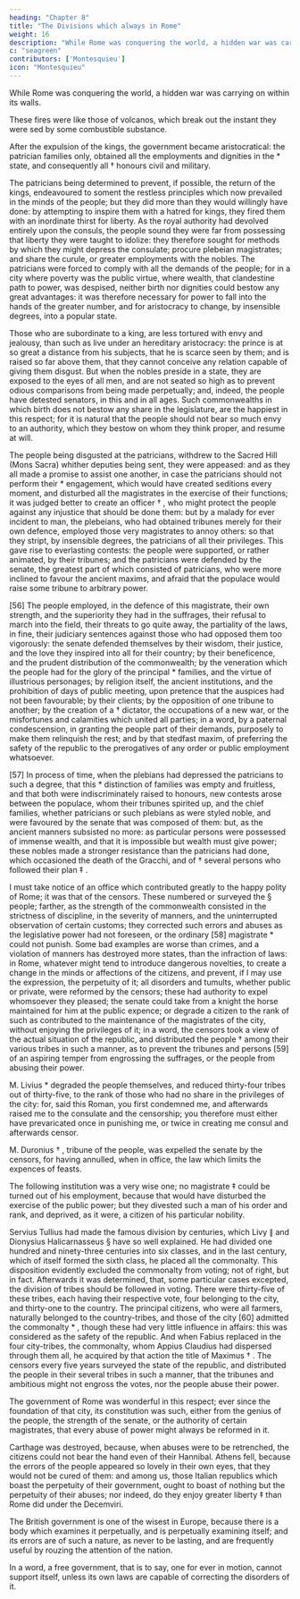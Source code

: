 ```yaml
---
heading: "Chapter 8"
title: "The Divisions which always in Rome"
weight: 16
description: "While Rome was conquering the world, a hidden war was carrying on within its walls. "
c: "seagreen"
contributors: ['Montesquieu']
icon: "Montesquieu"
---
```



While Rome was conquering the world, a hidden war was carrying on within its walls. 


These fires were like those of volcanos, which break out the instant they were sed by some combustible substance.

After the expulsion of the kings, the government became aristocratical:  the patrician families only, obtained all the employments and dignities in the * state, and consequently all † honours civil and military.

The patricians being determined to prevent, if possible, the return of the kings, endeavoured to soment the restless principles which now prevailed in the minds of the people; but they did more than they would willingly have done:  by attempting to inspire them with a hatred for kings, they fired them with an inordinate thirst for liberty. As the royal authority had devolved entirely upon the consuls, the people sound they were far from possessing that liberty they were taught to idolize:  they therefore sought for methods by which they might depress the consulate; procure plebeian magistrates; and share the curule, or greater employments with the nobles. The patricians were forced to comply with all the demands of the people; for in a city where poverty was the public virtue, where wealth, that clandestine path to power, was despised, neither birth nor dignities could bestow any great advantages:  it was therefore necessary for power to fall into the hands of the greater number, and for aristocracy to change, by insensible degrees, into a popular state.


Those who are subordinate to a king, are less tortured with envy and jealousy, than such as live under an hereditary aristocracy:  the prince is at so great a distance from his subjects, that he is scarce seen by them; and is raised so far above them, that they cannot conceive any relation capable of giving them disgust. But when the nobles preside in a state, they are exposed to the eyes of all men, and are not seated so high as to prevent odious comparisons from being made perpetually; and, indeed, the people have detested senators, in this and in all ages. Such commonwealths in which birth does not bestow any share in the legislature, are the happiest in this respect; for it is natural that the people should not bear so much envy to an authority, which they bestow on whom they think proper, and resume at will.

The people being disgusted at the patricians, withdrew to the Sacred Hill (Mons Sacra) whither deputies being sent, they were appeased:  and as they all made a promise to assist one another, in case the patricians should not perform their * engagement, which would have created seditions every moment, and disturbed all the magistrates in the exercise of their functions; it was judged better to create an officer † , who might protect the people against any injustice that should be done them:  but by a malady for ever incident to man, the plebeians, who had obtained tribunes merely for their own defence, employed those very magistrates to annoy others:  so that they stript, by insensible degrees, the patricians of all their privileges. This gave rise to everlasting contests:  the people were supported, or rather animated, by their tribunes; and the patricians were defended by the senate, the greatest part of which consisted of patricians, who were more inclined to favour the ancient maxims, and afraid that the populace would raise some tribune to arbitrary power.

[56]
The people employed, in the defence of this magistrate, their own strength, and the superiority they had in the suffrages, their refusal to march into the field, their threats to go quite away, the partiality of the laws, in fine, their judiciary sentences against those who had opposed them too vigorously:  the senate defended themselves by their wisdom, their justice, and the love they inspired into all for their country; by their beneficence, and the prudent distribution of the commonwealth; by the veneration which the people had for the glory of the principal * families, and the virtue of illustrious personages; by religion itself, the ancient institutions, and the prohibition of days of public meeting, upon pretence that the auspices had not been favourable; by their clients; by the opposition of one tribune to another; by the creation of a † dictator, the occupations of a new war, or the misfortunes and calamities which united all parties; in a word, by a paternal condescension, in granting the people part of their demands, purposely to make them relinquish the rest; and by that stedfast maxim, of preferring the safety of the republic to the prerogatives of any order or public employment whatsoever.

[57]
In process of time, when the plebians had depressed the patricians to such a degree, that this * distinction of families was empty and fruitless, and that both were indiscriminately raised to honours, new contests arose between the populace, whom their tribunes spirited up, and the chief families, whether patricians or such plebians as were styled noble, and were favoured by the senate that was composed of them:  but, as the ancient manners subsisted no more:  as particular persons were possessed of immense wealth, and that it is impossible but wealth must give power; these nobles made a stronger resistance than the patricians had done, which occasioned the death of the Gracchi, and of † several persons who followed their plan ‡ .

I must take notice of an office which contributed greatly to the happy polity of Rome; it was that of the censors. These numbered or surveyed the § people; farther, as the strength of the commonwealth consisted in the strictness of discipline, in the severity of manners, and the uninterrupted observation of certain customs; they corrected such errors and abuses as the legislative power had not foreseen, or the ordinary [58] magistrate * could not punish. Some bad examples are worse than crimes, and a violation of manners has destroyed more states, than the infraction of laws:  in Rome, whatever might tend to introduce dangerous novelties, to create a change in the minds or affections of the citizens, and prevent, if I may use the expression, the perpetuity of it; all disorders and tumults, whether public or private, were reformed by the censors; these had authority to expel whomsoever they pleased; the senate could take from a knight the horse maintained for him at the public expence; or degrade a citizen to the rank of such as contributed to the maintenance of the magistrates of the city, without enjoying the privileges of it; in a word, the censors took a view of the actual situation of the republic, and distributed the people † among their various tribes in such a manner, as to prevent the tribunes and persons [59] of an aspiring temper from engrossing the suffrages, or the people from abusing their power.

M. Livius * degraded the people themselves, and reduced thirty-four tribes out of thirty-five, to the rank of those who had no share in the privileges of the city:  for, said this Roman, you first condemned me, and afterwards raised me to the consulate and the censorship; you therefore must either have prevaricated once in punishing me, or twice in creating me consul and afterwards censor.

M. Duronius † , tribune of the people, was expelled the senate by the censors, for having annulled, when in office, the law which limits the expences of feasts.

The following institution was a very wise one; no magistrate ‡ could be turned out of his employment, because that would have disturbed the exercise of the public power; but they divested such a man of his order and rank, and deprived, as it were, a citizen of his particular nobility.

Servius Tullius had made the famous division by centuries, which Livy ∥ and Dionysius Halicarnasseus § have so well explained. He had divided one hundred and ninety-three centuries into six classes, and in the last century, which of itself formed the sixth class, he placed all the commonalty. This disposition evidently excluded the commonalty from voting; not of right, but in fact. Afterwards it was determined, that, some particular cases excepted, the division of tribes should be followed in voting. There were thirty-five of these tribes, each having their respective vote, four belonging to the city, and thirty-one to the country. The principal citizens, who were all farmers, naturally belonged to the country-tribes, and those of the city [60] admitted the commonalty * , though these had very little influence in affairs:  this was considered as the safety of the republic. And when Fabius replaced in the four city-tribes, the commonalty, whom Appius Claudius had dispersed through them all, he acquired by that action the title of Maximus † . The censors every five years surveyed the state of the republic, and distributed the people in their several tribes in such a manner, that the tribunes and ambitious might not engross the votes, nor the people abuse their power.

The government of Rome was wonderful in this respect; ever since the foundation of that city, its constitution was such, either from the genius of the people, the strength of the senate, or the authority of certain magistrates, that every abuse of power might always be reformed in it.

Carthage was destroyed, because, when abuses were to be retrenched, the citizens could not bear the hand even of their Hannibal. Athens fell, because the errors of the people appeared so lovely in their own eyes, that they would not be cured of them:  and among us, those Italian republics which boast the perpetuity of their government, ought to boast of nothing but the perpetuity of their abuses; nor indeed, do they enjoy greater liberty ‡ than Rome did under the Decemviri.

The British government is one of the wisest in Europe, because there is a body which examines it perpetually, and is perpetually examining itself; and its errors are of such a nature, as never to be lasting, and are frequently useful by rouzing the attention of the nation.

In a word, a free government, that is to say, one for ever in motion, cannot support itself, unless its own laws are capable of correcting the disorders of it.